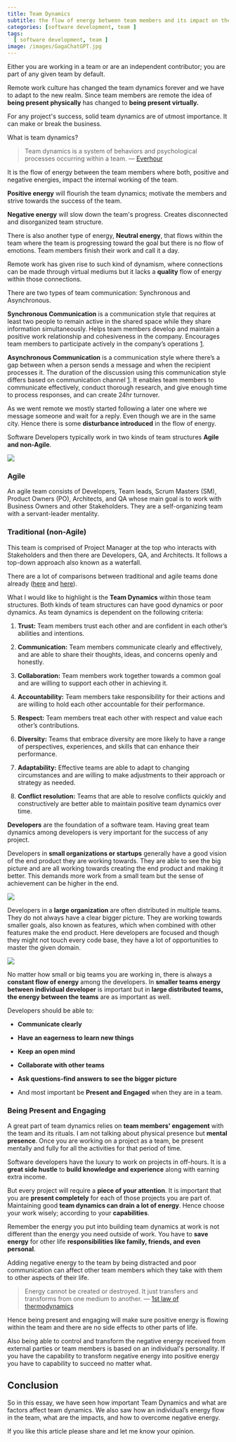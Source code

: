 ```yaml
---
title: Team Dynamics
subtitle: the flow of energy between team members and its impact on the workflow
categories: [software development, team ]
tags:
  [ software development, team ]
image: /images/GagaChatGPT.jpg
---
```


Either you are working in a team or are an independent contributor; you are part of any given team by default.

Remote work culture has changed the team dynamics forever and we have to adapt to the new realm. Since team members are remote the idea of **being present physically** has changed to **being present virtually.**

For any project's success, solid team dynamics are of utmost importance. It can make or break the business.

What is team dynamics? 
>  Team dynamics is a system of behaviors and psychological processes occurring within a team. — [Everhour](https://everhour.com/blog/team-dynamics/)

It is the flow of energy between the team members where both, positive and negative energies, impact the internal working of the team. 

**Positive energy** will flourish the team dynamics; motivate the members and strive towards the success of the team. 

**Negative energy** will slow down the team's progress. Creates disconnected and disorganized team structure. 

There is also another type of energy, **Neutral energy**, that flows within the team where the team is progressing toward the goal but there is no flow of emotions. Team members finish their work and call it a day. 

Remote work has given rise to such kind of dynamism, where connections can be made through virtual mediums but it lacks a **quality** flow of energy within those connections. 

There are two types of team communication: Synchronous and Asynchronous. 

**Synchronous Communication** is a communication style that requires at least two people to remain active in the shared space while they share information simultaneously. Helps team members develop and maintain a positive work relationship and cohesiveness in the company. Encourages team members to participate actively in the company’s operations [1](https://ca.indeed.com/career-advice/career-development/synchronous-vs-asynchronous-communication#:~:text=A%20synchronous%20meeting%20requires%20team,provide%20quality%20and%20accurate%20responses.).

**Asynchronous Communication** is a communication style where there’s a gap between when a person sends a message and when the recipient processes it. The duration of the discussion using this communication style differs based on communication channel [1](https://ca.indeed.com/career-advice/career-development/synchronous-vs-asynchronous-communication#:~:text=A%20synchronous%20meeting%20requires%20team,provide%20quality%20and%20accurate%20responses.). It enables team members to communicate effectively, conduct thorough research, and give enough time to process responses, and can create 24hr turnover. 

As we went remote we mostly started following a later one where we message someone and wait for a reply. Even though we are in the same city. Hence there is some **disturbance introduced** in the flow of energy.

Software Developers typically work in two kinds of team structures **Agile and non-Agile**. 

![](/images/TeamDynamics/TD_1.png)

### Agile

An agile team consists of Developers, Team leads, Scrum Masters (SM), Product Owners (PO), Architects, and QA whose main goal is to work with Business Owners and other Stakeholders. They are a self-organizing team with a servant-leader mentality.

### Traditional (non-Agile)

This team is comprised of Project Manager at the top who interacts with Stakeholders and then there are Developers, QA, and Architects. It follows a top-down approach also known as a waterfall. 

There are a lot of comparisons between traditional and agile teams done already ([here](https://www.proofhub.com/articles/traditional-vs-agile-project-management#:~:text=The%20traditional%20approach%20works%20best,the%20chosen%20project%20management%20methodology.) and [here](https://www.knowledgehut.com/blog/agile/agile-project-management-vs-traditional-project-management)). 

What I would like to highlight is the **Team Dynamics** within those team structures. Both kinds of team structures can have good dynamics or poor dynamics. As team dynamics is dependent on the following criteria:

 1. **Trust:** Team members trust each other and are confident in each other’s abilities and intentions.

 2. **Communication:** Team members communicate clearly and effectively, and are able to share their thoughts, ideas, and concerns openly and honestly.

 3. **Collaboration:** Team members work together towards a common goal and are willing to support each other in achieving it.

 4. **Accountability:** Team members take responsibility for their actions and are willing to hold each other accountable for their performance.

 5. **Respect:** Team members treat each other with respect and value each other’s contributions.

 6. **Diversity:** Teams that embrace diversity are more likely to have a range of perspectives, experiences, and skills that can enhance their performance.

 7. **Adaptability:** Effective teams are able to adapt to changing circumstances and are willing to make adjustments to their approach or strategy as needed.

 8. **Conflict resolution:** Teams that are able to resolve conflicts quickly and constructively are better able to maintain positive team dynamics over time.

**Developers** are the foundation of a software team. Having great team dynamics among developers is very important for the success of any project.

Developers in **small organizations or startups** generally have a good vision of the end product they are working towards. They are able to see the big picture and are all working towards creating the end product and making it better. This demands more work from a small team but the sense of achievement can be higher in the end.

![](/images/TeamDynamics/TD_2.png)

Developers in a **large organization** are often distributed in multiple teams. They do not always have a clear bigger picture. They are working towards smaller goals, also known as features, which when combined with other features make the end product. Here developers are focused and though they might not touch every code base, they have a lot of opportunities to master the given domain.

![](/images/TeamDynamics/TD_3.png)

No matter how small or big teams you are working in, there is always a **constant flow of energy** among the developers. In **smaller teams energy between individual developer** is important but in **large distributed teams, the energy between the teams** are as important as well. 

Developers should be able to:

* **Communicate clearly**

* **Have an eagerness to learn new things**

* **Keep an open mind**

* **Collaborate with other teams**

* **Ask questions-find answers to see the bigger picture**

* And most important be **Present and Engaged** when they are in a team. 

### Being Present and Engaging

A great part of team dynamics relies on **team members' engagement** with the team and its rituals. I am not talking about physical presence but **mental presence**. Once you are working on a project as a team, be present mentally and fully for all the activities for that period of time. 

Software developers have the luxury to work on projects in off-hours. It is a **great side hustle** to **build knowledge and experience** along with earning extra income. 

But every project will require a **piece of your attention**. It is important that you are  **present completely** for each of those projects you are part of. Maintaining good **team dynamics can drain a lot of energy**. Hence choose your work wisely; according to your **capabilities**. 

Remember the energy you put into building team dynamics at work is not different than the energy you need outside of work. You have to **save energy** for other life **responsibilities like family, friends, and even personal**. 

Adding negative energy to the team by being distracted and poor communication can affect other team members which they take with them to other aspects of their life.
>  Energy cannot be created or destroyed. It just transfers and transforms from one medium to another. — [1st law of thermodynamics](https://en.wikipedia.org/wiki/First_law_of_thermodynamics)

Hence being present and engaging will make sure positive energy is flowing within the team and there are no side effects to other parts of life.

Also being able to control and transform the negative energy received from external parties or team members is based on an individual's personality. If you have the capability to transform negative energy into positive energy you have to capability to succeed no matter what. 

## Conclusion

So in this essay, we have seen how important Team Dynamics and what are factors affect team dynamics. We also saw how an individual’s energy flow in the team, what are the impacts, and how to overcome negative energy. 

If you like this article please share and let me know your opinion.
